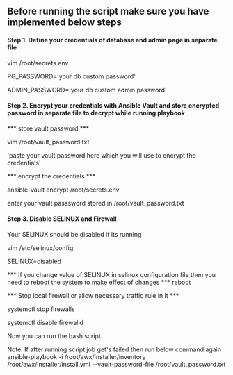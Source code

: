## Before running the script make sure you have implemented below steps

#### Step 1. Define your credentials of database and admin page in separate file

vim /root/secrets.env

PG_PASSWORD='your db custom password'

ADMIN_PASSWORD='your db custom admin password'

#### Step 2. Encrypt your credentials with Ansible Vault and store encrypted password in separate file to decrypt while running playbook

*** store vault password ***

vim /root/vault_password.txt

'paste your vault password here which you will use to encrypt the credentials'

*** encrypt the credentials ***

ansible-vault encrypt /root/secrets.env

enter your vault passsword stored in /root/vault_password.txt

#### Step 3. Disable SELINUX and Firewall

Your SELINUX should be disabled if its running

vim /etc/selinux/config

SELINUX=disabled

*** If you change value of SELINUX in selinux configuration file then you need to reboot the system to make effect of changes ***
reboot

*** Stop local firewall or allow necessary traffic rule in it ***

systemctl stop firewalls

systemctl disable firewalld

Now you can run the bash script

Note: If after running script job get's failed then run below command again
ansible-playbook -i /root/awx/installer/inventory /root/awx/installer/install.yml --vault-password-file /root/vault_password.txt


